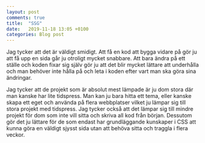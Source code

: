 ```yaml
---
layout: post
comments: true
title:  "SSG"
date:   2019-11-18 13:05 +0100
categories: Blog post
---
```


Jag tycker att det är väldigt smidigt. Att få en kod att bygga vidare på gör ju att få upp en sida går ju otroligt mycket snabbare.
Att bara ändra på ett ställe och koden fixar sig själv gör ju att det blir mycket lättare att underhålla och man behöver inte hålla på
och leta i koden efter vart man ska göra sina ändringar.

Jag tycker att de projekt som är absolut mest lämpade är ju dom stora där man kanske har lite tidspress. Man kan ju bara hitta ett tema, eller kanske skapa ett eget och använda på flera webbplatser vilket ju lämpar sig till stora projekt med tidspress.
Jag tycker också att det lämpar sig till mindre projekt för dom som inte vill sitta och skriva all kod från början. Dessutom gör det ju lättare för de som endast har grundläggande kunskaper i CSS att kunna göra en väldigt sjysst sida utan att behöva sitta och traggla i flera veckor.